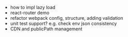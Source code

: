 * how to impl lazy load
* react-router demo
* refactor webpack config, structure, adding validation
* unit test support? e.g. check env json consistency
* CDN and publicPath management
